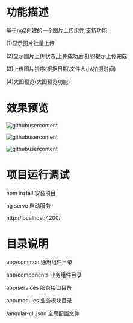 # 功能描述
基于ng2创建的一个图片上传组件,支持功能

(1)显示图片批量上传

(2)显示图片上传状态,上传成功后,打钩提示上传完成

(3)上传图片排序(根据日期\文件大小\拍摄时间)

(4)大图预览(大图预览功能)



# 效果预览
![githubusercontent](https://github.com/coocssweb/angular2-uploder/blob/master/preview/preview00.png?raw=true "预览1")

![githubusercontent](https://github.com/coocssweb/angular2-uploder/blob/master/preview/preview01.png?raw=true "预览2")  

![githubusercontent](https://github.com/coocssweb/angular2-uploder/blob/master/preview/preview02.png?raw=true "预览3")  

# 项目运行调试

npm install  安装项目

ng serve    启动服务

http://localhost:4200/




# 目录说明

app/common  通用组件目录

app/components 业务组件目录

app/services 服务接口目录 

app/modules 业务模块目录


/angular-cli.json 全局配置文件
